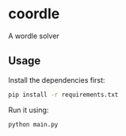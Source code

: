 # coordle

A wordle solver

## Usage

Install the dependencies first:

```bash
pip install -r requirements.txt
```

Run it using:
```bash
python main.py
```
